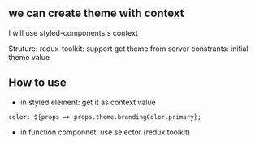 ## we can create theme with context

I will use styled-components's context

Struture:
redux-toolkit: support get theme from server
constrants: initial theme value

## How to use
- in styled element: get it as context value
```
color: ${props => props.theme.brandingColor.primary};
```

- in function componnet: use selector (redux toolkit)
